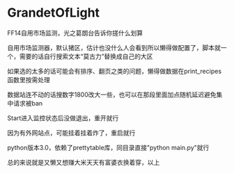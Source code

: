 # GrandetOfLight
 FF14自用市场监测，光之葛朗台告诉你搓什么划算

 自用市场监测器，默认猪区，估计也没什么人会看到所以懒得做配置了，脚本就一个，需要的话自行搜索文本“莫古力”替换成自己的大区

 如果选的太多的话可能会有排序、翻页之类的问题，懒得做数据在print_recipes函数里按需处理

 数据站连不动的话搜数字1800改大一些，也可以在那段里面加点随机延迟避免集中请求被ban

Start进入监控状态后没做退出，重开就行

因为有外网站点，可能挂着挂着炸了，重启就行

python版本3.0，依赖了prettytable库，同目录直接"python main.py"就行

总的来说就是又懒又想赚大米天天有富婆衣换着穿，以上
